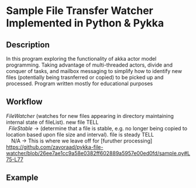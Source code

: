 # Sample File Transfer Watcher Implemented in Python & Pykka

## Description
In this program exploring the functionality of akka actor model programming. Taking advantage of multi-threaded actors, divide and conquer of tasks, and mailbox messaging to simplify how to identify new files (potentially being trasnferred or copied) to be picked up and processed. Program written mostly for educational purposes

## Workflow 
*FileWatcher* (watches for new files appearing in directory maintaining internal state of fileList). new file TELL <br/>
&ensp;*FileStable* -> (determine that a file is stable, e.g. no longer being copied to location based upon file size and interval). file is steady TELL<br/>
&ensp;&ensp;N/A -> This is where we leave off for [furuther processing] https://github.com/zavoraad/pykka-file-watcher/blob/26ee7ae1cc9a58e0382ff602889a5957e00ed0fd/sample.py#L75-L77

## Example

